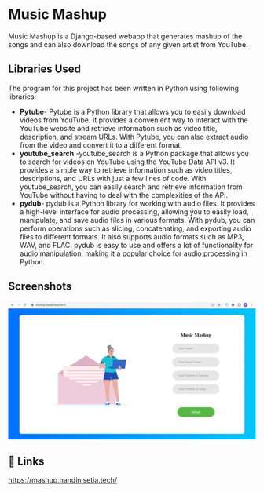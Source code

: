 
# Music Mashup

Music Mashup is a Django-based webapp that generates mashup of the songs and can also download the songs of any given artist from YouTube.


## Libraries Used

The program for this project has been written in Python using following libraries:

- **Pytube**- Pytube is a Python library that allows you to easily download videos from YouTube. It provides a convenient way to interact with the YouTube website and retrieve information such as video title, description, and stream URLs. With Pytube, you can also extract audio from the video and convert it to a different format.
- **youtube_search** -youtube_search is a Python package that allows you to search for videos on YouTube using the YouTube Data API v3. It provides a simple way to retrieve information such as video titles, descriptions, and URLs with just a few lines of code. With youtube_search, you can easily search and retrieve information from YouTube without having to deal with the complexities of the API.
- **pydub**- pydub is a Python library for working with audio files. It provides a high-level interface for audio processing, allowing you to easily load, manipulate, and save audio files in various formats. With pydub, you can perform operations such as slicing, concatenating, and exporting audio files to different formats. It also supports audio formats such as MP3, WAV, and FLAC. pydub is easy to use and offers a lot of functionality for audio manipulation, making it a popular choice for audio processing in Python.




## Screenshots

![App Screenshot](https://github.com/nandinisetia/music-mashup/blob/main/mashup_ss.png)


## 🔗 Links
https://mashup.nandinisetia.tech/
